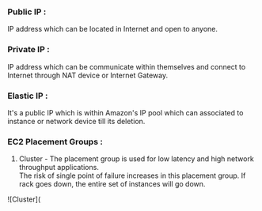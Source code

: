 ### Public IP : <br>
  IP address which can be located in Internet and open to anyone.<br>
  
### Private IP :<br>
  IP address which can be communicate within themselves and connect to Internet through NAT device or Internet Gateway.<br>
  
### Elastic IP :<br>
  It's a public IP which is within Amazon's IP pool which can associated to instance or network device till its deletion.<br>
  
### EC2 Placement Groups :<br>
1. Cluster - The placement group is used for low latency and high network throughput applications.<br>
The risk of single point of failure increases in this placement group. If rack goes down, the entire set of instances will go down.<br>

![Cluster](
